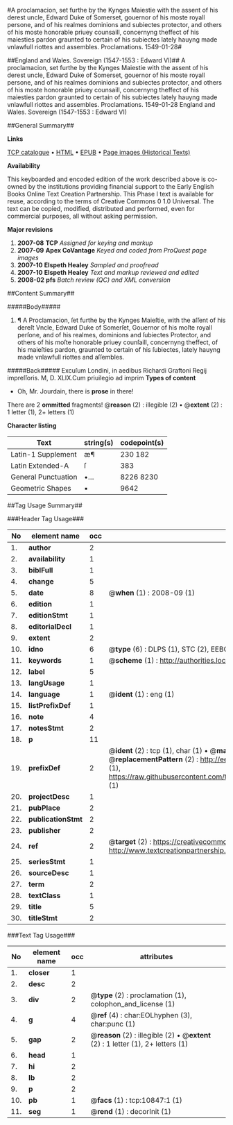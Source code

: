 #A proclamacion, set furthe by the Kynges Maiestie with the assent of his derest uncle, Edward Duke of Somerset, gouernor of his moste royall persone, and of his realmes dominions and subiectes protector, and others of his moste honorable priuey counsaill, concernyng theffect of his maiesties pardon graunted to certain of his subiectes lately hauyng made vnlawfull riottes and assembles. Proclamations. 1549-01-28#

##England and Wales. Sovereign (1547-1553 : Edward VI)##
A proclamacion, set furthe by the Kynges Maiestie with the assent of his derest uncle, Edward Duke of Somerset, gouernor of his moste royall persone, and of his realmes dominions and subiectes protector, and others of his moste honorable priuey counsaill, concernyng theffect of his maiesties pardon graunted to certain of his subiectes lately hauyng made vnlawfull riottes and assembles.
Proclamations. 1549-01-28
England and Wales. Sovereign (1547-1553 : Edward VI)

##General Summary##

**Links**

[TCP catalogue](http://www.ota.ox.ac.uk/tcp/)  • 
[HTML](http://tei.it.ox.ac.uk/tcp/Texts-HTML/free/A21/A21516.html)  • 
[EPUB](http://tei.it.ox.ac.uk/tcp/Texts-EPUB/free/A21/A21516.epub) • 
[Page images (Historical Texts)](https://data.historicaltexts.jisc.ac.uk/view?pubId=eebo-99845916e&pageId=eebo-99845916e-10847-1)

**Availability**

This keyboarded and encoded edition of the
	       work described above is co-owned by the institutions
	       providing financial support to the Early English Books
	       Online Text Creation Partnership. This Phase I text is
	       available for reuse, according to the terms of Creative
	       Commons 0 1.0 Universal. The text can be copied,
	       modified, distributed and performed, even for
	       commercial purposes, all without asking permission.

**Major revisions**

1. __2007-08__ __TCP__ *Assigned for keying and markup*
1. __2007-09__ __Apex CoVantage__ *Keyed and coded from ProQuest page images*
1. __2007-10__ __Elspeth Healey__ *Sampled and proofread*
1. __2007-10__ __Elspeth Healey__ *Text and markup reviewed and edited*
1. __2008-02__ __pfs__ *Batch review (QC) and XML conversion*

##Content Summary##

#####Body#####

1. ¶ A Proclamacion, ſet furthe by the Kynges Maieſtie, with the aſſent of his dereſt Vncle, Edward Duke of Somerſet, Gouernor of his moſte royall perſone, and of his realmes, dominions and ſubiectes Protector, and others of his moſte honorable priuey counſaill, concernyng theffect, of his maieſties pardon, graunted to certain of his ſubiectes, lately hauyng made vnlawfull riottes and aſſembles.

#####Back#####
Excuſum Londini, in aedibus Richardi Graftoni Regij impreſſoris. M, D. XLIX.Cum priuilegio ad imprim
**Types of content**

  * Oh, Mr. Jourdain, there is **prose** in there!

There are 2 **ommitted** fragments! 
 @__reason__ (2) : illegible (2)  •  @__extent__ (2) : 1 letter (1), 2+ letters (1)

**Character listing**


|Text|string(s)|codepoint(s)|
|---|---|---|
|Latin-1 Supplement|æ¶|230 182|
|Latin Extended-A|ſ|383|
|General Punctuation|•…|8226 8230|
|Geometric Shapes|▪|9642|

##Tag Usage Summary##

###Header Tag Usage###

|No|element name|occ|attributes|
|---|---|---|---|
|1.|__author__|2||
|2.|__availability__|1||
|3.|__biblFull__|1||
|4.|__change__|5||
|5.|__date__|8| @__when__ (1) : 2008-09 (1)|
|6.|__edition__|1||
|7.|__editionStmt__|1||
|8.|__editorialDecl__|1||
|9.|__extent__|2||
|10.|__idno__|6| @__type__ (6) : DLPS (1), STC (2), EEBO-CITATION (1), PROQUEST (1), VID (1)|
|11.|__keywords__|1| @__scheme__ (1) : http://authorities.loc.gov/ (1)|
|12.|__label__|5||
|13.|__langUsage__|1||
|14.|__language__|1| @__ident__ (1) : eng (1)|
|15.|__listPrefixDef__|1||
|16.|__note__|4||
|17.|__notesStmt__|2||
|18.|__p__|11||
|19.|__prefixDef__|2| @__ident__ (2) : tcp (1), char (1)  •  @__matchPattern__ (2) : ([0-9\-]+):([0-9IVX]+) (1), (.+) (1)  •  @__replacementPattern__ (2) : http://eebo.chadwyck.com/downloadtiff?vid=$1&page=$2 (1), https://raw.githubusercontent.com/textcreationpartnership/Texts/master/tcpchars.xml#$1 (1)|
|20.|__projectDesc__|1||
|21.|__pubPlace__|2||
|22.|__publicationStmt__|2||
|23.|__publisher__|2||
|24.|__ref__|2| @__target__ (2) : https://creativecommons.org/publicdomain/zero/1.0/ (1), http://www.textcreationpartnership.org/docs/. (1)|
|25.|__seriesStmt__|1||
|26.|__sourceDesc__|1||
|27.|__term__|2||
|28.|__textClass__|1||
|29.|__title__|5||
|30.|__titleStmt__|2||


###Text Tag Usage###

|No|element name|occ|attributes|
|---|---|---|---|
|1.|__closer__|1||
|2.|__desc__|2||
|3.|__div__|2| @__type__ (2) : proclamation (1), colophon_and_license (1)|
|4.|__g__|4| @__ref__ (4) : char:EOLhyphen (3), char:punc (1)|
|5.|__gap__|2| @__reason__ (2) : illegible (2)  •  @__extent__ (2) : 1 letter (1), 2+ letters (1)|
|6.|__head__|1||
|7.|__hi__|2||
|8.|__lb__|2||
|9.|__p__|2||
|10.|__pb__|1| @__facs__ (1) : tcp:10847:1 (1)|
|11.|__seg__|1| @__rend__ (1) : decorInit (1)|
